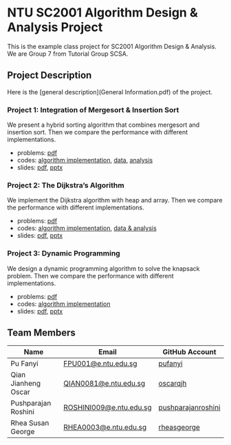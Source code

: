 # NTU SC2001 Algorithm Design & Analysis Project

This is the example class project for SC2001 Algorithm Design & Analysis. We are Group 7 from Tutorial Group SCSA.

## Project Description

Here is the [general description](General Information.pdf) of the project.

### Project 1: Integration of Mergesort \& Insertion Sort

We present a hybrid sorting algorithm that combines mergesort and insertion sort. Then we compare the performance with different implementations.

- problems: [pdf](https://pufanyi.github.io/SC2001-Example-Class-Group7/Project1/problems/CX2101%20Project%201.pdf)
- codes: [algorithm implementation](https://github.com/pufanyi/SC2001-Example-Class-Group7/tree/main/Project1/src), [data](https://github.com/pufanyi/SC2001-Example-Class-Group7/tree/main/Project1/data), [analysis](https://github.com/pufanyi/SC2001-Example-Class-Group7/tree/main/Project1/data_exploration)
- slides: [pdf](https://pufanyi.github.io/SC2001-Example-Class-Group7/Project1/slides/SC2001%20Example%20Class%201.pdf), [pptx](https://pufanyi.github.io/SC2001-Example-Class-Group7/Project1/slides/SC2001%20Example%20Class%201.pptx)

### Project 2: The Dijkstra’s Algorithm

We implement the Dijkstra algorithm with heap and array. Then we compare the performance with different implementations.

- problems: [pdf](https://pufanyi.github.io/SC2001-Example-Class-Group7/Project2/problems/CX2101%20Project%202.pdf)
- codes: [algorithm implementation](https://github.com/pufanyi/SC2001-Example-Class-Group7/tree/main/Project2/src), [data & analysis](https://github.com/pufanyi/SC2001-Example-Class-Group7/tree/main/Project2/data)
- slides: [pdf](https://pufanyi.github.io/SC2001-Example-Class-Group7/Project2/slides/SC2001%20Example%20Class%202.pdf), [pptx](https://pufanyi.github.io/SC2001-Example-Class-Group7/Project2/slides/SC2001%20Example%20Class%202.pptx)

### Project 3: Dynamic Programming

We design a dynamic programming algorithm to solve the knapsack problem. Then we compare the performance with different implementations.

- problems: [pdf](https://pufanyi.github.io/SC2001-Example-Class-Group7/Project3/problems/Project%203.pdf)
- codes: [algorithm implementation](https://github.com/pufanyi/SC2001-Example-Class-Group7/tree/main/Project3/src)
- slides: [pdf](https://pufanyi.github.io/SC2001-Example-Class-Group7/Project3/slides/SC2001%20Example%20Class%203.pdf), [pptx](https://pufanyi.github.io/SC2001-Example-Class-Group7/Project3/slides/SC2001%20Example%20Class%203.pptx)

## Team Members

| Name | Email | GitHub Account |
|---|---|---|
| Pu Fanyi | [FPU001@e.ntu.edu.sg](mailto:FPU001@e.ntu.edu.sg) | [pufanyi](https://github.com/pufanyi) |
| Qian Jianheng Oscar | [QIAN0081@e.ntu.edu.sg](mailto:QIAN0081@e.ntu.edu.sg) | [oscarqjh](https://github.com/oscarqjh) |
| Pushparajan Roshini | [ROSHINI009@e.ntu.edu.sg](mailto:ROSHINI009@e.ntu.edu.sg) | [pushparajanroshini](https://github.com/pushparajanroshini) |
| Rhea Susan George | [RHEA0003@e.ntu.edu.sg](mailto:RHEA0003@e.ntu.edu.sg) | [rheasgeorge](https://github.com/rheasgeorge) |

